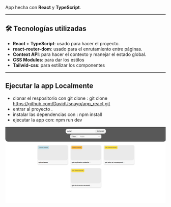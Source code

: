 
App hecha con **React** y **TypeScript**.

---

## 🛠 Tecnologías utilizadas

- **React + TypeScript**: usado para hacer el proyecto.
- **react-router-dom**: usado para el enrutamiento entre páginas.
- **Context API**: para hacer el contexto y manejar el estado global.
- **CSS Modules**: para dar los estilos
- **Tailwid-css**: para estilizar los componentes

---

## Ejecutar la app Localmente

- clonar el respositorio con git clone : git clone https://github.com/DavidUsnayo/app_react.git
- entrar al proyecto .  
- instalar las dependencias con : npm install  
- ejecutar la app con: npm run dev


![Descripción de la imagen](./src/assets/app_react.png)
